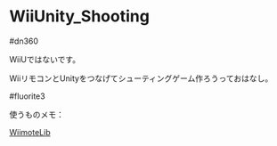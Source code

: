 # WiiUnity_Shooting

#dn360

WiiUではないです。

WiiリモコンとUnityをつなげてシューティングゲーム作ろうっておはなし。

#fluorite3

使うものメモ：

[WiimoteLib](https://github.com/simphax/WiimoteLib "WiimoteLib")

